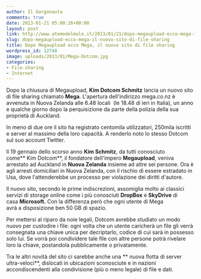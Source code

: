 ```yaml
---
author: Il Gorgonauta
comments: true
date: 2013-01-21 05:00:26+00:00
layout: post
link: http://www.atomodelmale.it/2013/01/21/dopo-megaupload-ecco-mega-il-nuovo-sito-di-file-sharing/
slug: dopo-megaupload-ecco-mega-il-nuovo-sito-di-file-sharing
title: Dopo Megaupload ecco Mega, il nuovo sito di file sharing
wordpress_id: 12748
image: uploads/2013/01/Mega-Dotcom.jpg
categories:
- File-sharing
- Internet
---
```


Dopo la chiusura di Megaupload, **Kim Dotcom Schmitz** lancia un nuovo sito di file sharing chiamato **Mega**. L'apertura dell'indirizzo mega.co.nz è avvenuta in Nuova Zelanda alle 6.48 locali  (le 18.48 di ieri in Italia), un anno e qualche giorno dopo la perquisizione da parte della polizia della sua proprietà di Auckland.

In meno di due ore il sito ha registrato centomila utilizzatori, 250mila iscritti e server al massimo della loro capacità. A renderlo noto lo stesso Dotcom sul suo account Twitter.

Il 19 gennaio dello scorso anno **Kim Schmitz**, da tutti conosciuto come** Kim Dotcom**, il fondatore dell'impero **Megaupload**, veniva arrestato ad Auckland in **Nuova Zelanda** insieme ad altre sei persone. Ora è agli arresti domiciliari in Nuova Zelanda, con il rischio di essere estradato in Usa, dove l'attenderebbe un processo per violazione dei diritti d'autore.

Il nuovo sito, secondo le prime indiscrezioni, assomiglia molto ai classici servizi di storage online come i più conosciuti **DropBox** e **SkyDrive** di casa **Microsoft.** Con la differenza però che ogni utente di Mega avrà a disposizione ben 50 GB di spazio.

Per mettersi al riparo da noie legali, Dotcom avrebbe studiato un modo nuovo per custodire i file: ogni volta che un utente caricherà un file gli verrà consegnata una chiave unica per decriptarlo, codice di cui sarà in possesso solo lui. Se vorrà poi condividere tale file con altre persone potrà rivelare loro la chiave, postandola pubblicamente o privatamente.

Tra le altri novità del sito ci sarebbe anche una ** nuova flotta di server ultra-veloci**, dislocati in ubicazioni sconosciute e in nazioni accondiscendenti alla condivisione (più o meno legale) di file e dati.
